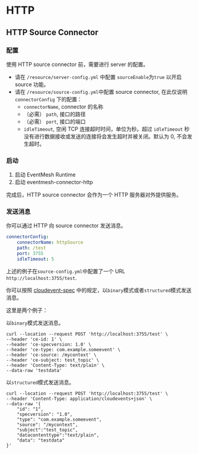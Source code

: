 # HTTP

## HTTP Source Connector

### 配置

使用 HTTP source connector 前，需要进行 server 的配置。
- 请在 `/resource/server-config.yml` 中配置 `sourceEnable`为`true` 以开启 source 功能。
- 请在 `/resource/source-config.yml`中配置 source connector, 在此仅说明 `connectorConfig` 下的配置：
  - `connectorName`, connector 的名称
  - （必需） `path`, 接口的路径
  - （必需） `port`, 接口的端口
  - `idleTimeout`, 空闲 TCP 连接超时时间，单位为秒。超过 `idleTimeout` 秒没有进行数据接收或发送的连接将会发生超时并被关闭。默认为 0, 不会发生超时。

### 启动

1. 启动 EventMesh Runtime
2. 启动 eventmesh-connector-http

完成后，HTTP source connector 会作为一个 HTTP 服务器对外提供服务。

### 发送消息

你可以通过 HTTP 向 source connector 发送消息。

```yaml
connectorConfig:
    connectorName: httpSource
    path: /test
    port: 3755
    idleTimeout: 5
```

上述的例子在`source-config.yml`中配置了一个 URL `http://localhost:3755/test`.

你可以按照 [cloudevent-spec](https://github.com/cloudevents/spec/blob/v1.0.2/cloudevents/bindings/http-protocol-binding.md) 中的规定，以`binary`模式或者`structured`模式发送消息。

这里是两个例子：

以`binary`模式发送消息。

```shell
curl --location --request POST 'http://localhost:3755/test' \
--header 'ce-id: 1' \
--header 'ce-specversion: 1.0' \
--header 'ce-type: com.example.someevent' \
--header 'ce-source: /mycontext' \
--header 'ce-subject: test_topic' \
--header 'Content-Type: text/plain' \
--data-raw 'testdata'
```

以`structured`模式发送消息。

```shell
curl --location --request POST 'http://localhost:3755/test' \
--header 'Content-Type: application/cloudevents+json' \
--data-raw '{
    "id": "1",
    "specversion": "1.0",
    "type": "com.example.someevent",
    "source": "/mycontext",
    "subject":"test_topic",
    "datacontenttype":"text/plain",
    "data": "testdata"
}'
```